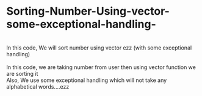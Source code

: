 # Sorting-Number-Using-vector-some-exceptional-handling-
<br>
In this code, We will sort number using vector ezz (with some exceptional handling)<br> <br>
In this code, we are taking number from user then using vector function we are sorting it<br>
Also, We use some exceptional handling which will not take any alphabetical words....ezz<br><br>
